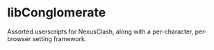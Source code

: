 # libConglomerate
Assorted userscripts for NexusClash, along with a per-character, per-browser setting framework.
